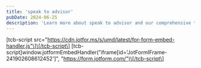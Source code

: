 ```yaml
---
title: 'speak to advisor'
pubDate: 2024-06-25
description: 'Learn more about speak to advisor and our comprehensive tutoring services.'
---
```


\[tcb-script src="https://cdn.jotfor.ms/s/umd/latest/for-form-embed-handler.js"\]\[/tcb-script\] \[tcb-script\]window.jotformEmbedHandler("iframe\[id='JotFormIFrame-241902608612452'\]", "https://form.jotform.com/")\[/tcb-script\]
